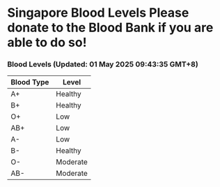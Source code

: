 Singapore Blood Levels
 Please donate to the Blood Bank if you are able to do so!
================================================================================================================================

### Blood Levels (Updated: 01 May 2025 09:43:35 GMT+8)
| Blood Type | Level     |
|------------|-----------|
| A+     | Healthy |
| B+     | Healthy |
| O+     | Low |
| AB+     | Low |
| A-     | Low |
| B-     | Healthy |
| O-     | Moderate |
| AB-     | Moderate |
